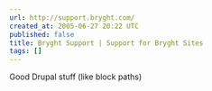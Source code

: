 ```yaml
---
url: http://support.bryght.com/
created_at: 2005-06-27 20:22 UTC
published: false
title: Bryght Support | Support for Bryght Sites
tags: []
---
```


Good Drupal stuff (like block paths)
